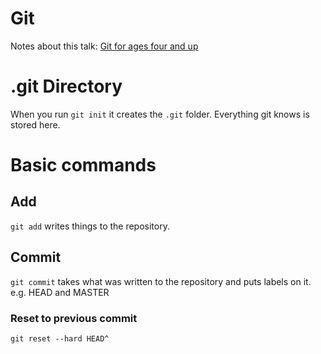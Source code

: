 # Git
Notes about this talk: [Git for ages four and up](https://www.youtube.com/watch?v=1ffBJ4sVUb4)


# .git Directory

When you run `git init` it creates the `.git` folder.   Everything git knows is stored here.

# Basic commands
## Add
`git add` writes things to the repository.
## Commit

`git commit` takes what was written to the repository and puts labels on it.  e.g. HEAD and MASTER

### Reset to previous commit
`git reset --hard HEAD^`

